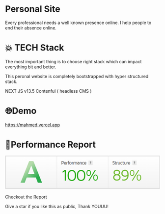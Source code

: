 
# Personal Site

Every professional needs a well known presence online. I help people to end their absence online. 

# 💥 TECH Stack

The most important thing is to choose right stack which can impact everything bit and better.

This peronal website is completely bootstrapped with hyper structured stack.

NEXT JS v13.5
Contenful ( headless CMS )

# 🌐Demo

https://mahmed.vercel.app

# 🚀Performance Report



![100% Report Screenshot](./public/report.png)

Checkout the [Report](https://gtmetrix.com/reports/perfectrecipe.vercel.app/8RzhId9l/)

 Give a star if you like this as public, Thank YOUUU!

